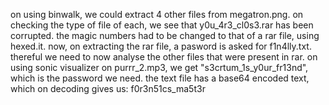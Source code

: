 on using binwalk, we could extract 4 other files from megatron.png. on checking the type of file of each, we see that y0u_4r3_cl0s3.rar has been corrupted. the magic numbers had to be changed to that of a rar file, using hexed.it. now, on extracting the rar file, a pasword is asked for f1n4lly.txt. thereful we need to now analyse the other files that were present in rar.
on using sonic visualizer on purrr_2.mp3, we get "s3crtum_1s_y0ur_fr13nd", which is the password we need. the text file has a base64 encoded text, which on decoding gives us:
f0r3n51cs_ma5t3r